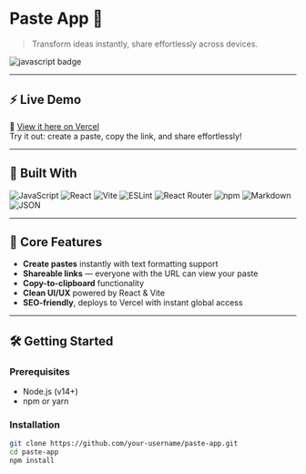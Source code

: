 # Paste App 🌱


> Transform ideas instantly, share effortlessly across devices.

![javascript badge](https://img.shields.io/badge/built%20with-JavaScript-yellow?style=flat-square)

---

## ⚡ Live Demo

🔗 [View it here on Vercel](https://paste-app-seven-green.vercel.app/)  
Try it out: create a paste, copy the link, and share effortlessly!

---

## 🧰 Built With

![JavaScript](https://img.shields.io/badge/-JavaScript-F7DF1E?style=flat-square&logo=javascript)
![React](https://img.shields.io/badge/-React-61DAFB?style=flat-square&logo=react&logoColor=000)
![Vite](https://img.shields.io/badge/-Vite-646CFF?style=flat-square&logo=vite)
![ESLint](https://img.shields.io/badge/-ESLint-4B32C3?style=flat-square&logo=eslint)
![React Router](https://img.shields.io/badge/-React%20Router-CA4245?style=flat-square&logo=react-router)
![npm](https://img.shields.io/badge/-npm-CB3837?style=flat-square&logo=npm)
![Markdown](https://img.shields.io/badge/-Markdown-000?style=flat-square&logo=markdown)
![JSON](https://img.shields.io/badge/-JSON-black?style=flat-square&logo=json)

---

## 🚀 Core Features

- **Create pastes** instantly with text formatting support  
- **Shareable links** — everyone with the URL can view your paste  
- **Copy-to-clipboard** functionality  
- **Clean UI/UX** powered by React & Vite  
- **SEO-friendly**, deploys to Vercel with instant global access

---

## 🛠️ Getting Started

### Prerequisites

- Node.js (v14+)
- npm or yarn

### Installation

```bash
git clone https://github.com/your-username/paste-app.git
cd paste-app
npm install
